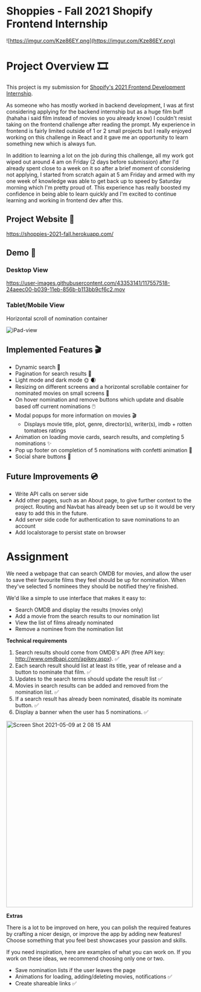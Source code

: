 # Shoppies - Fall 2021 Shopify Frontend Internship

![https://imgur.com/Kze86EY.png](https://imgur.com/Kze86EY.png)

# Project Overview 🎞️

This project is my submission for [Shopify's 2021 Frontend Development Internship](https://docs.google.com/document/d/1SdR9rQpocsH5rPTOcxr9noqHRld5NJlylKO9Hf94U8U/edit#heading=h.py0wnvufbhj3).

As someone who has mostly worked in backend development, I was at first considering applying for the backend internship but as a huge film buff (hahaha i said film instead of movies so you already know) I couldn't resist taking on the frontend challenge after reading the prompt. My experience in frontend is fairly limited outside of 1 or 2 small projects but I really enjoyed working on this challenge in React and it gave me an opportunity to learn something new which is always fun. 

In addition to learning a lot on the job during this challenge, all my work got wiped out around 4 am on Friday (2 days before submission) after I'd already spent close to a week on it so after a brief moment of considering not applying, I started from scratch again at 5 am Friday and armed with my one week of knowledge was able to get back up to speed by Saturday morning which I'm pretty proud of. This experience has really boosted my confidence in being able to learn quickly and I'm excited to continue learning and working in frontend dev after this.

## Project Website 🍿
https://shoppies-2021-fall.herokuapp.com/

## Demo 🎥

### Desktop View
https://user-images.githubusercontent.com/43353141/117557518-24aeec00-b039-11eb-856b-b113bb9cf6c2.mov



### Tablet/Mobile View
Horizontal scroll of nomination container

![iPad-view](https://user-images.githubusercontent.com/43353141/117564542-234de580-b072-11eb-8b41-f7192665ab3f.gif)



## Implemented Features 🎬
- Dynamic search 🔎
- Pagination for search results 📄
- Light mode and dark mode 🌞 🌒
- Resizing on different screens and a horizontal scrollable container for nominated movies on small screens 📱
- On hover nomination and remove buttons which update and disable based off current nominations 🖱️
- Modal popups for more information on movies 🎬
  - Displays movie title, plot, genre, director(s), writer(s), imdb + rotten tomatoes ratings
- Animation on loading movie cards, search results, and completing 5 nominations ✨
- Pop up footer on completion of 5 nominations with confetti animation 🎉
- Social share buttons 🤝


## Future Improvements 💿
- Write API calls on server side
- Add other pages, such as an About page, to give further context to the project. Routing and Navbat has already been set up so it would be very easy to add this in the future.
- Add server side code for authentication to save nominations to an account
- Add localstorage to persist state on browser

# Assignment
We need a webpage that can search OMDB for movies, and allow the user to save their favourite films they feel should be up for nomination. When they've selected 5 nominees they should be notified they're finished.

We'd like a simple to use interface that makes it easy to:
- Search OMDB and display the results (movies only)
- Add a movie from the search results to our nomination list
- View the list of films already nominated
- Remove a nominee from the nomination list

**Technical requirements**
1. Search results should come from OMDB's API (free API key: http://www.omdbapi.com/apikey.aspx). ✅
2. Each search result should list at least its title, year of release and a button to nominate that film. ✅
3. Updates to the search terms should update the result list ✅
4. Movies in search results can be added and removed from the nomination list. ✅
5. If a search result has already been nominated, disable its nominate button. ✅
6. Display a banner when the user has 5 nominations. ✅


<img width="494" alt="Screen Shot 2021-05-09 at 2 08 15 AM" src="https://user-images.githubusercontent.com/43353141/117563434-72444c80-b06b-11eb-914a-3e83b7fc2a95.png">

**Extras**

There is a lot to be improved on here, you can polish the required features by crafting a nicer design, or improve the app by adding new features! Choose something that you feel best showcases your passion and skills.

If you need inspiration, here are examples of what you can work on. If you work on these ideas, we recommend choosing only one or two.

- Save nomination lists if the user leaves the page
- Animations for loading, adding/deleting movies, notifications ✅
- Create shareable links ✅
